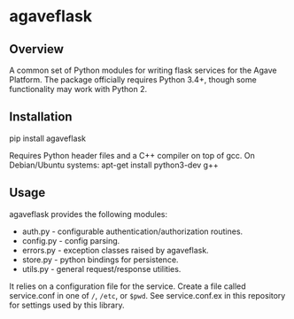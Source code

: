 # agaveflask #

## Overview ##

A common set of Python modules for writing flask services for the Agave Platform. The package officially requires Python
3.4+, though some functionality may work with Python 2.


## Installation ##
pip install agaveflask

Requires Python header files and a C++ compiler on top of gcc. On Debian/Ubuntu systems:
apt-get install python3-dev g++


## Usage ##

agaveflask provides the following modules:

* auth.py - configurable authentication/authorization routines.
* config.py - config parsing.
* errors.py - exception classes raised by agaveflask.
* store.py - python bindings for persistence.
* utils.py - general request/response utilities.

It relies on a configuration file for the service. Create a file called service.conf in one of `/`, `/etc`, or `$pwd`.
See service.conf.ex in this repository for settings used by this library.
